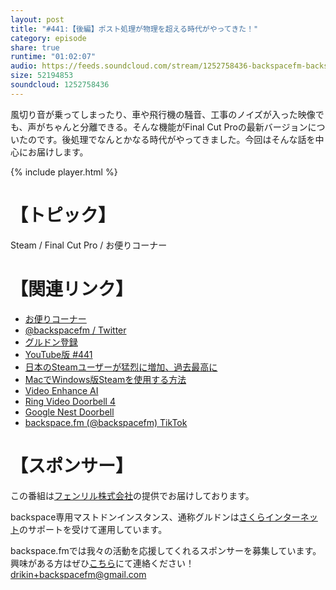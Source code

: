 ```yaml
---
layout: post
title: "#441:【後編】ポスト処理が物理を超える時代がやってきた！"
category: episode
share: true
runtime: "01:02:07"
audio: https://feeds.soundcloud.com/stream/1252758436-backspacefm-backspacefm-441-2.mp3
size: 52194853
soundcloud: 1252758436
---
```


風切り音が乗ってしまったり、車や飛行機の騒音、工事のノイズが入った映像でも、声がちゃんと分離できる。そんな機能がFinal Cut Proの最新バージョンについたのです。後処理でなんとかなる時代がやってきました。今回はそんな話を中心にお届けします。

{% include player.html %}

# 【トピック】
Steam / Final Cut Pro / お便りコーナー

# 【関連リンク】
* [お便りコーナー](https://forms.gle/qmLFRXFMjn7cZPpJ8)
* [@backspacefm / Twitter](https://twitter.com/backspacefm)
* [グルドン登録](https://mstdn.guru/invite/B5XUmAS8)
* [YouTube版 #441](https://note.com/backspacefm/n/n17ea5f7917dc)
* [日本のSteamユーザーが猛烈に増加、過去最高に](https://automaton-media.com/articles/newsjp/20220414-198993/)
* [MacでWindows版Steamを使用する方法](https://qiita.com/yaju/items/51af9434bb859453f82b)
* [Video Enhance AI](https://www.topazlabs.com/video-enhance-ai)
* [Ring Video Doorbell 4](https://amzn.to/3KiOMB3)
* [Google Nest Doorbell](https://store.google.com/jp/product/nest_doorbell_battery?hl=ja)
* [backspace.fm (@backspacefm) TikTok](https://www.tiktok.com/@backspacefm)

# 【スポンサー】
この番組は[フェンリル株式会社](https://www.fenrir-inc.com/jp/)の提供でお届けしております。

backspace専用マストドンインスタンス、通称グルドンは[さくらインターネット](https://www.sakura.ad.jp/)のサポートを受けて運用しています。

backspace.fmでは我々の活動を応援してくれるスポンサーを募集しています。興味がある方はぜひ[こちら](mailto:drikin+backspacefm@gmail.com)にて連絡ください！
drikin+backspacefm@gmail.com
